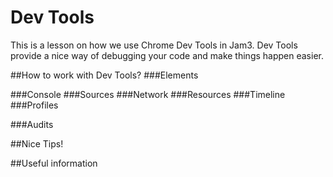 # Dev Tools
This is a lesson on how we use Chrome Dev Tools in Jam3. Dev Tools provide a nice way of debugging your code and make things happen easier.

##How to work with Dev Tools?
###Elements

###Console
###Sources
###Network
###Resources
###Timeline
###Profiles

###Audits

##Nice Tips!

##Useful information
